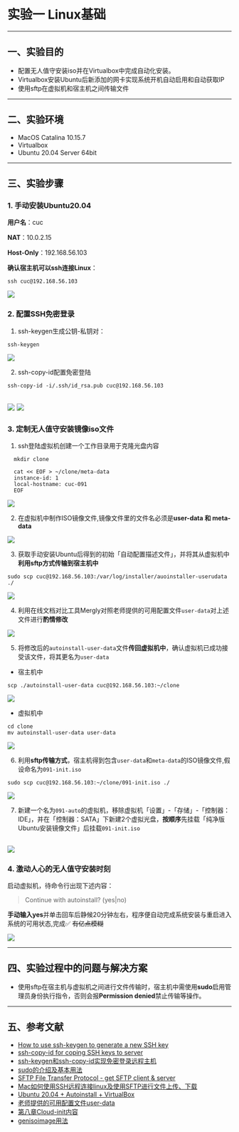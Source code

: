 
# 实验一 Linux基础
---
## 一、实验目的
- 配置无人值守安装iso并在Virtualbox中完成自动化安装。 
- Virtualbox安装Ubuntu后新添加的网卡实现系统开机自动启用和自动获取IP
- 使用sftp在虚拟机和宿主机之间传输文件
---
## 二、实验环境
- MacOS Catalina 10.15.7
- Virtualbox
- Ubuntu 20.04 Server 64bit
---
## 三、实验步骤

### 1.  手动安装Ubuntu20.04

**用户名**：cuc

**NAT**：10.0.2.15

**Host-Only**：192.168.56.103

**确认宿主机可以ssh连接Linux**：
```shell
ssh cuc@192.168.56.103
```

![](./img/ssh-login.jpeg)

### 2. 配置SSH免密登录
1. ssh-keygen生成公钥-私钥对：
```shell
ssh-keygen
```

![](./img/keygen.jpeg)


2. ssh-copy-id配置免密登陆
```shell
ssh-copy-id -i/.ssh/id_rsa.pub cuc@192.168.56.103
```


![](./img/ssh-copyid0.jpeg)
![](./img/ssh-copyid1.jpeg)
---
### 3. 定制无人值守安装镜像iso文件


1. ssh登陆虚拟机创建一个工作目录用于克隆光盘内容
```shell
  mkdir clone

  cat << EOF > ~/clone/meta-data
  instance-id: 1
  local-hostname: cuc-091
  EOF
```
![](./img/make-clone.jpeg)

2. 在虚拟机中制作ISO镜像文件,镜像文件里的文件名必须是**user-data 和 meta-data** 

![](./img/make-iso.jpeg)

3. 获取手动安装Ubuntu后得到的初始「自动配置描述文件」，并将其从虚拟机中**利用sftp方式传输到宿主机中**
```shell
sudo scp cuc@192.168.56.103:/var/log/installer/auoinstaller-userudata ./
```

![](./img/scp-to-host.jpeg)

4. 利用在线文档对比工具Mergly对照老师提供的可用配置文件`user-data`对上述文件进行**酌情修改**

![](./img/compare.jpeg)

5. 将修改后的`autoinstall-user-data`文件**传回虚拟机中**，确认虚拟机已成功接受该文件，将其更名为`user-data`
-  宿主机中
```shell
scp ./autoinstall-user-data cuc@192.168.56.103:~/clone
```
![](./img/scp-to-virtual.jpeg)
- 虚拟机中
```shell
cd clone
mv autoinstall-user-data user-data
```
![](./img/check-clone.jpeg)

6. 利用**sftp传输方式**，宿主机得到包含`user-data`和`meta-data`的ISO镜像文件,假设命名为`091-init.iso`
```shell
sudo scp cuc@192.168.56.103:~/clone/091-init.iso ./
```
![](./img/scp-iso.jpeg)

7. 新建一个名为`091-auto`的虚拟机，移除虚拟机「设置」-「存储」-「控制器：IDE」，并在「控制器：SATA」下新建2个虚拟光盘，**按顺序**先挂载「纯净版Ubuntu安装镜像文件」后挂载`091-init.iso`

![](./img/new-disk.jpeg)
---

### 4. 激动人心的无人值守安装时刻
启动虚拟机，待命令行出现下述内容：
> Continue with autoinstall? (yes|no)

**手动输入yes**并单击回车后静候20分钟左右，程序便自动完成系统安装与重启进入系统的可用状态,完成✅
~~有亿点模糊~~

![](./img/auto-run.GIF)

---
## 四、实验过程中的问题与解决方案
- 使用sftp在宿主机与虚拟机之间进行文件传输时，宿主机中需使用**sudo**启用管理员身份执行指令，否则会报**Permission denied**禁止传输等操作。
---
## 五、参考文献
- <a href="https://www.ssh.com/ssh/keygen/"> How to use ssh-keygen to generate a new SSH key</a>
- <a href="https://www.ssh.com/ssh/copy-id"> ssh-copy-id for coping SSH keys to server</a>
- <a href="https://blog.csdn.net/feinifi/article/details/78213297" target="_blank">ssh-keygen和ssh-copy-id实现免密登录远程主机</a>
- <a href="https://www.cnblogs.com/storyawine/p/13359393.html"> sudo的介绍及基本用法</a>
- <a href="https://www.ssh.com/ssh/sftp/" target="_blank">SFTP File Transfer Protocol - get SFTP client & server</a>
- <a href="https://lmlxj.blog.csdn.net/article/details/80839322?utm_medium=distribute.pc_relevant.none-task-blog-BlogCommendFromMachineLearnPai2-1.control&dist_request_id=&depth_1-utm_source=distribute.pc_relevant.none-task-blog-BlogCommendFromMachineLearnPai2-1.control" target="_blank"> Mac如何使用SSH远程连接linux及使用SFTP进行文件上传、下载</a>
- <a href="https://help.ubuntu.com/community/InstallCDCustomization" target="_blank"> Ubuntu 20.04 + Autoinstall + VirtualBox</a>
- <a href="https://c4pr1c3.gitee.io/linuxsysadmin/exp/chap0x01/cd-rom/nocloud/user-data" target="_blank"> 老师提供的可用配置文件user-data</a>
- <a href="https://c4pr1c3.gitee.io/linuxsysadmin/cloud-init.md" target="_blank"> 第八章Cloud-init内容</a>
- <a href="https://wiki.debian.org/genisoimage" target="_blank"> genisoimage用法</a>
